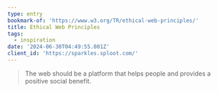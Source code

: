 ```yaml
---
type: entry
bookmark-of: 'https://www.w3.org/TR/ethical-web-principles/'
title: Ethical Web Principles
tags:
  - inspiration
date: '2024-06-30T04:49:55.001Z'
client_id: 'https://sparkles.sploot.com/'
---
```

> The web should be a platform that helps people and provides a positive social benefit.
